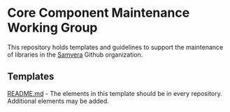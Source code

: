 # Core Component Maintenance Working Group

This repository holds templates and guidelines to support the maintenance of
libraries in the [Samvera](https://github.com/samvera) Github organization.

## Templates

[README.md](./templates/README.md) - The elements in this template should be in
every repository. Additional elements may be added.

